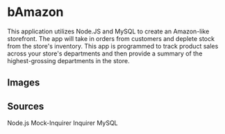 # bAmazon
This application utilizes Node.JS and MySQL to create an Amazon-like storefront. The app will take in orders from customers and deplete stock from the store's inventory. This app is programmed to track product sales across your store's departments and then provide a summary of the highest-grossing departments in the store. 


## Images

## Sources
Node.js
Mock-Inquirer
Inquirer
MySQL
